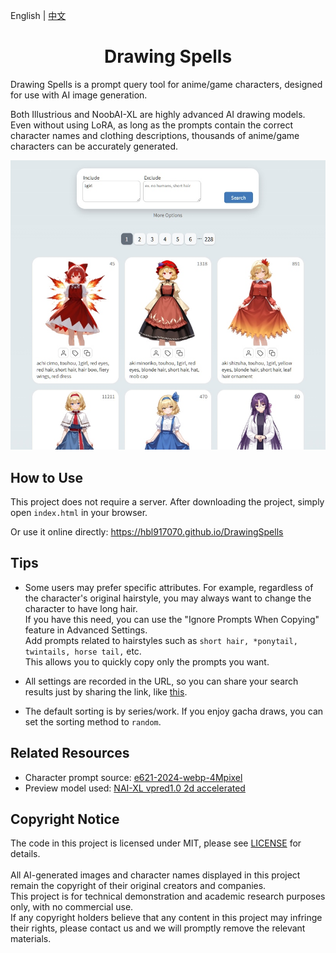 English | [中文](README.zh_TW.md)

<h1 align="center">
Drawing Spells
</h1>

Drawing Spells is a prompt query tool for anime/game characters, designed for use with AI image generation.

Both Illustrious and NoobAI-XL are highly advanced AI drawing models. Even without using LoRA, as long as the prompts contain the correct character names and clothing descriptions, thousands of anime/game characters can be accurately generated.

![](imgs/demo.jpg)

## How to Use

This project does not require a server. After downloading the project, simply open `index.html` in your browser.

Or use it online directly: https://hbl917070.github.io/DrawingSpells

## Tips

- Some users may prefer specific attributes. For example, regardless of the character's original hairstyle, you may always want to change the character to have long hair.<br>
If you have this need, you can use the "Ignore Prompts When Copying" feature in Advanced Settings.<br>
Add prompts related to hairstyles such as `short hair, *ponytail, twintails, horse tail,` etc.<br>
This allows you to quickly copy only the prompts you want.

- All settings are recorded in the URL, so you can share your search results just by sharing the link, like [this](https://hbl917070.github.io/DrawingSpells/?page=1&include=1girl%0Ahonkai%3A+star+rail&exclude=&sort=default&pageSize=50&excludeCount=1&ignorePrompts=1girl%2C).

- The default sorting is by series/work. If you enjoy gacha draws, you can set the sorting method to `random`.

## Related Resources
- Character prompt source: [e621-2024-webp-4Mpixel](https://huggingface.co/datasets/NebulaeWis/e621-2024-webp-4Mpixel)
- Preview model used: [NAI-XL vpred1.0 2d accelerated](https://civitai.com/models/1201815?modelVersionId=1870504)

## Copyright Notice

The code in this project is licensed under MIT, please see [LICENSE](LICENSE) for details.
<br><br>
All AI-generated images and character names displayed in this project remain the copyright of their original creators and companies.<br>
This project is for technical demonstration and academic research purposes only, with no commercial use.
<br>
If any copyright holders believe that any content in this project may infringe their rights, please contact us and we will promptly remove the relevant materials.
